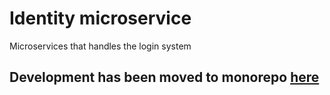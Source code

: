 # Identity microservice

Microservices that handles the login system

## Development has been moved to monorepo [here](https://github.com/allegro-quiz/allegro-quiz-app)
